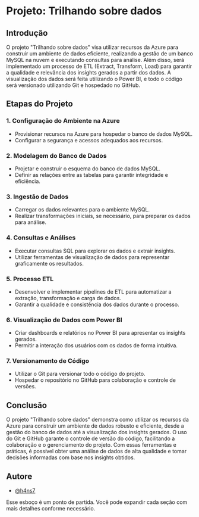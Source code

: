 # Projeto: Trilhando sobre dados

## Introdução
O projeto "Trilhando sobre dados" visa utilizar recursos da Azure para construir um ambiente de dados eficiente, realizando a gestão de um banco MySQL na nuvem e executando consultas para análise. Além disso, será implementado um processo de ETL (Extract, Transform, Load) para garantir a qualidade e relevância dos insights gerados a partir dos dados. A visualização dos dados será feita utilizando o Power BI, e todo o código será versionado utilizando Git e hospedado no GitHub.

## Etapas do Projeto

### 1. Configuração do Ambiente na Azure
- Provisionar recursos na Azure para hospedar o banco de dados MySQL.
- Configurar a segurança e acessos adequados aos recursos.

### 2. Modelagem do Banco de Dados
- Projetar e construir o esquema do banco de dados MySQL.
- Definir as relações entre as tabelas para garantir integridade e eficiência.

### 3. Ingestão de Dados
- Carregar os dados relevantes para o ambiente MySQL.
- Realizar transformações iniciais, se necessário, para preparar os dados para análise.

### 4. Consultas e Análises
- Executar consultas SQL para explorar os dados e extrair insights.
- Utilizar ferramentas de visualização de dados para representar graficamente os resultados.

### 5. Processo ETL
- Desenvolver e implementar pipelines de ETL para automatizar a extração, transformação e carga de dados.
- Garantir a qualidade e consistência dos dados durante o processo.

### 6. Visualização de Dados com Power BI
- Criar dashboards e relatórios no Power BI para apresentar os insights gerados.
- Permitir a interação dos usuários com os dados de forma intuitiva.

### 7. Versionamento de Código
- Utilizar o Git para versionar todo o código do projeto.
- Hospedar o repositório no GitHub para colaboração e controle de versões.

## Conclusão
O projeto "Trilhando sobre dados" demonstra como utilizar os recursos da Azure para construir um ambiente de dados robusto e eficiente, desde a gestão do banco de dados até a visualização dos insights gerados. O uso do Git e GitHub garante o controle de versão do código, facilitando a colaboração e o gerenciamento do projeto. Com essas ferramentas e práticas, é possível obter uma análise de dados de alta qualidade e tomar decisões informadas com base nos insights obtidos.


## Autore

- [@h4ns7](https://www.github.com/h4ns7)

Esse esboço é um ponto de partida. Você pode expandir cada seção com mais detalhes conforme necessário.